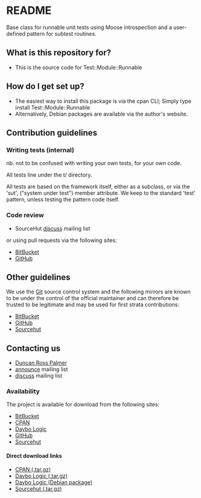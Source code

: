 # README #

Base class for runnable unit tests using Moose introspection
and a user-defined pattern for subtest routines.

## What is this repository for? ##

* This is the source code for Test::Module::Runnable

## How do I get set up? ##

* The easiest way to install this package is via the cpan CLI;
  Simply type install Test::Module::Runnable
* Alternatively, Debian packages are available via the author's website.

## Contribution guidelines ##

### Writing tests (internal) ###

nb. not to be confused with writing your own tests, for your own code.

All tests line under the t/ directory.

All tests are based on the framework itself, either as a subclass, or via the 'sut',
("system under test") member attribute.  We keep to the standard 'test' pattern,
unless testing the pattern code itself.

### Code review ###

* SourceHut [discuss](https://lists.sr.ht/~m6kvm/libtest-module-runnable-perl-discuss) mailing list

or using pull requests via the following sites:

* [BitBucket](https://bitbucket.org/2E0EOL/libtest-module-runnable-perl/pull-requests/)
* [GitHub](https://github.com/daybologic/libtest-module-runnable-perl/pulls)

## Other guidelines ##

We use the [Git](https://git-scm.com) source control system and the following mirrors are known to
be under the control of the official maintainer and can therefore be trusted to be legitimate and
may be used for first strata contributions:

* [BitBucket](https://bitbucket.org/2E0EOL/libtest-module-runnable-perl)
* [GitHub](https://github.com/daybologic/libtest-module-runnable-perl)
* [Sourcehut](https://git.sr.ht/~m6kvm/libtest-module-runnable-perl)

## Contacting us ##

* [Duncan Ross Palmer](http://www.daybologic.co.uk/contact.php)
* [announce](https://lists.sr.ht/~m6kvm/libtest-module-runnable-perl-announce) mailing list
* [discuss](https://lists.sr.ht/~m6kvm/libtest-module-runnable-perl-discuss) mailing list

### Availability ###

The project is available for download from the following sites:
* [BitBucket](https://bitbucket.org/2E0EOL/libtest-module-runnable-perl)
* [CPAN](https://metacpan.org/pod/Test::Module::Runnable)
* [Daybo Logic](http://www.daybologic.co.uk/software.php?content=libtest-module-runnable-perl)
* [GitHub](https://github.com/daybologic/libtest-module-runnable-perl)
* [Sourcehut](https://git.sr.ht/~m6kvm/libtest-module-runnable-perl)

#### Direct download links ####

* [CPAN (.tar.gz)](https://cpan.metacpan.org/authors/id/D/DD/DDRP/Test-Module-Runnable-0.4.2.tar.gz)
* [Daybo Logic (.tar.gz)](http://downloads.daybologic.co.uk/libtest-module-runnable-perl-0.4.2.tar.gz)
* [Daybo Logic (Debian package)](http://downloads.daybologic.co.uk/libtest-module-runnable-perl_0.4.2_all.deb)
* [Sourcehut (.tar.gz)](https://git.sr.ht/~m6kvm/libtest-module-runnable-perl/archive/libtest-module-runnable-perl-0.4.2.tar.gz)

